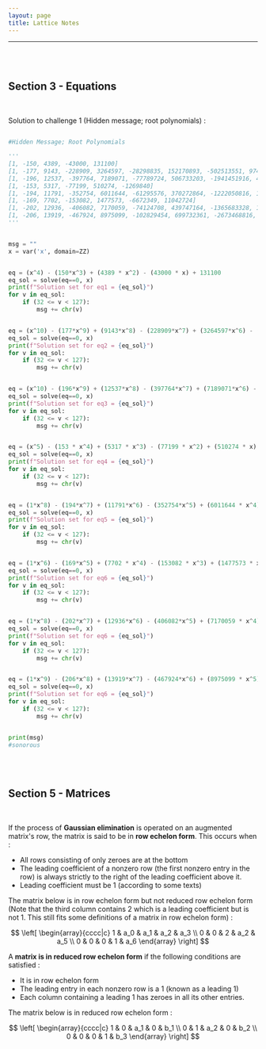 ```yaml
---
layout: page
title: Lattice Notes
---
```

<hr/>

<br/>

<br/>


## Section 3 - Equations

<br/>

Solution to challenge 1 (Hidden message; root polynomials) :

```python

#Hidden Message; Root Polynomials

'''
[1, -150, 4389, -43000, 131100]
[1, -177, 9143, -228909, 3264597, -28298835, 152170893, -502513551, 974729862, -995312448, 396179424]
[1, -196, 12537, -397764, 7189071, -77789724, 506733203, -1941451916, 4165661988, -4501832400, 1841875200]
[1, -153, 5317, -77199, 510274, -1269840]
[1, -194, 11791, -352754, 6011644, -61295576, 370272864, -1222050816, 1696757760]
[1, -169, 7702, -153082, 1477573, -6672349, 11042724]
[1, -202, 12936, -406082, 7170059, -74124708, 439747164, -1365683328, 1701311040]
[1, -206, 13919, -467924, 8975099, -102829454, 699732361, -2673468816, 4956440220, -2888395200]
'''


msg = ""
x = var('x', domain=ZZ)


eq = (x^4) - (150*x^3) + (4389 * x^2) - (43000 * x) + 131100
eq_sol = solve(eq==0, x)
print(f"Solution set for eq1 = {eq_sol}")
for v in eq_sol:
    if (32 <= v < 127):
        msg += chr(v)


eq = (x^10) - (177*x^9) + (9143*x^8) - (228909*x^7) + (3264597*x^6) - (28298835*x^5) + (152170893 * x^4) - (502513551 * x^3) + (974729862 * x^2) + (-995312448 * x^1) + (396179424)
eq_sol = solve(eq==0, x)
print(f"Solution set for eq2 = {eq_sol}")
for v in eq_sol:
    if (32 <= v < 127):
        msg += chr(v)


eq = (x^10) - (196*x^9) + (12537*x^8) - (397764*x^7) + (7189071*x^6) - (77789724*x^5) + (506733203 * x^4) - (1941451916 * x^3) + (4165661988 * x^2) + (-4501832400 * x^1) + (1841875200)
eq_sol = solve(eq==0, x)
print(f"Solution set for eq3 = {eq_sol}")
for v in eq_sol:
    if (32 <= v < 127):
        msg += chr(v)


eq = (x^5) - (153 * x^4) + (5317 * x^3) - (77199 * x^2) + (510274 * x) + (-1269840)
eq_sol = solve(eq==0, x)
print(f"Solution set for eq4 = {eq_sol}")
for v in eq_sol:
    if (32 <= v < 127):
        msg += chr(v)


eq = (1*x^8) - (194*x^7) + (11791*x^6) - (352754*x^5) + (6011644 * x^4) - (61295576 * x^3) + (370272864 * x^2) + (-1222050816 * x^1) + (1696757760)
eq_sol = solve(eq==0, x)
print(f"Solution set for eq5 = {eq_sol}")
for v in eq_sol:
    if (32 <= v < 127):
        msg += chr(v)


eq = (1*x^6) - (169*x^5) + (7702 * x^4) - (153082 * x^3) + (1477573 * x^2) + (-6672349 * x^1) + (11042724)
eq_sol = solve(eq==0, x)
print(f"Solution set for eq6 = {eq_sol}")
for v in eq_sol:
    if (32 <= v < 127):
        msg += chr(v)


eq = (1*x^8) - (202*x^7) + (12936*x^6) - (406082*x^5) + (7170059 * x^4) - (74124708 * x^3) + (439747164 * x^2) + (-1365683328 * x^1) + (1701311040)
eq_sol = solve(eq==0, x)
print(f"Solution set for eq6 = {eq_sol}")
for v in eq_sol:
    if (32 <= v < 127):
        msg += chr(v)


eq = (1*x^9) - (206*x^8) + (13919*x^7) - (467924*x^6) + (8975099 * x^5) - (102829454 * x^4) + (699732361 * x^3) + (-2673468816 * x^2) + (4956440220* x^1) - (2888395200)
eq_sol = solve(eq==0, x)
print(f"Solution set for eq6 = {eq_sol}")
for v in eq_sol:
    if (32 <= v < 127):
        msg += chr(v)


print(msg)
#sonorous


```

<br/>

<br/>

## Section 5 - Matrices

<br/>

If the process of **Gaussian elimination** is operated on an augmented matrix's row, the matrix is said to be in **row echelon form**. This occurs when :

- All rows consisting of only zeroes are at the bottom
- The leading coefficient of a nonzero row (the first nonzero entry in the row) is always strictly to the right of the leading coefficient above it.
- Leading coefficient must be 1 (according to some texts)

The matrix below is in row echelon form but not reduced row echelon form (Note that the third column contains 2 which is a leading coefficient but is not 1. This still fits some definitions of a matrix in row echelon form) :

$$ \left[
\begin{array}{cccc|c}
1 & a_0 & a_1 & a_2 & a_3 \\ 
0 & 0 & 2 & a_2 & a_5 \\
0 & 0 & 0 & 1 & a_6
\end{array}
\right] $$

A **matrix is in reduced row echelon form** if the following conditions are satisfied :

- It is in row echelon form
- The leading entry in each nonzero row is a 1 (known as a leading 1)
- Each column containing a leading 1 has zeroes in all its other entries. 

The matrix below is in reduced row echelon form :

$$ \left[
\begin{array}{cccc|c}
1 & 0 & a_1 & 0 & b_1 \\ 
0 & 1 & a_2 & 0 & b_2 \\
0 & 0 & 0 & 1 & b_3
\end{array}
\right] $$
